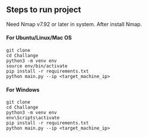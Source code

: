 
## Steps to run project
Need Nmap v7.92 or later in system. After install Nmap.
#### For Ubuntu/Linux/Mac OS

```
git clone 
cd Challange
python3 -m venv env
source env/bin/activate
pip install -r requirements.txt
python main.py --ip <target_machine_ip>
```
#### For Windows

```
git clone 
cd Challange
python3 -m venv env
env\Scripts\activate
pip install -r requirements.txt
python main.py --ip <target_machine_ip>
```
